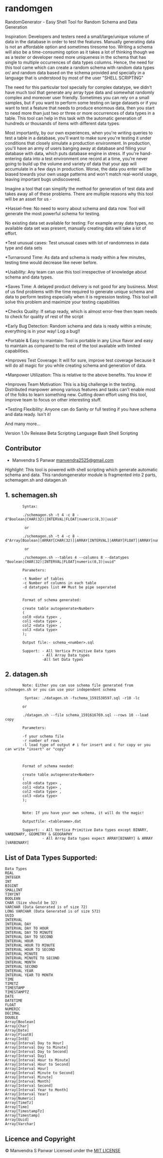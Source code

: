# randomgen
RandomGenerator - Easy Shell Tool for Random Schema and Data Generation

Inspiration:
Developers and testers need a small/large/unique volume of data in the database in order to test the features. Manually generating data is not an affordable option and sometimes tiresome too. Writing a schema will also be a time-consuming option as it takes a lot of thinking though we as a tester or developer need more uniqueness in the schema that has single to multiple occurrences of data types columns. Hence, the need for this tool came which can create a random schema with random data types or/ and random data based on the schema provided and specially in a language that is understood by most of the user "SHELL SCRIPTING"

The need for this particular tool specially for complex datatype, we didn't have much tool that generate any array type data and somewhat randomly complex and moreover user friendly. Sometimes you can rely on a small samples, but if you want to perform some testing on large datasets or if you want to test a feature that needs to produce enormous data, then you start to need more than just two or three or more occurrences of data types in a table. This tool can help in this task with the automatic generation of hundreds or thousands of items with different data types.

Most importantly, by our own experiences, when you're writing queries to test a table in a database, you'll want to make sure you're testing it under conditions that closely simulate a production environment. In production, you'll have an army of users banging away at database and filling your database with data, which puts database engine in stress. If you're hand-entering data into a test environment one record at a time, you're never going to build up the volume and variety of data that your app will accumulate in a few days in production. Worse, the data you enter will be biased towards your own usage patterns and won't match real-world usage, leaving important bugs undiscovered.

Imagine a tool that can simplify the method for generation of test data and takes away all of these problems. There are multiple reasons why this tool will be an asset for us - 

*Hassel-free: No need to worry about schema and data now. Tool will generate the most powerful schema for testing.

No existing data set available for testing: For example array data types, no available data set was present, manually creating data will take a lot of effort. 

*Test unusual cases: Test unusual cases with lot of randomness in data type and data sets

*Turnaround Time: As data and schema is ready within a few minutes, testing time would decrease like never before. 

*Usability: Any team can use this tool irrespective of knowledge about schema and data types. 

*Saves Time: A delayed product delivery is not good for any business. Most of us find problems with the time required to generate unique schema and data to perform testing especially when it is regression testing. This tool will solve this problem and maximize your testing capabilities

*Checks Quality: If setup ready, which is almost error-free then team needs to check for quality of rest of the script

*Early Bug Detection: Random schema and data is ready within a minute; everything is in your way! Log a bug!!

*Portable & Easy to maintain: Tool is portable in any Linux flavor and easy to maintain as compared to the rest of the tool available with limited capabilities.

*Improves Test Coverage: It will for sure, improve test coverage because it will do all magic for you while creating schema and generation of data.

*Manpower Utilization: This is relative to the above benefits. You know it!

*Improves Team Motivation: This is a big challenge in the testing. Distributed manpower among various features and tasks can't enable most of the folks to learn something new. Cutting down effort using this tool, improve team to focus on other interesting stuff.

*Testing Flexibility: Anyone can do Sanity or full testing if you have schema and data ready. Isn't it!

And many more...


Version                  1.0v
Release	                 Beta
Scripting Language 	     Bash Shell Scripting

## Contributor 	              
- Manvendra S Panwar <manvendra2525@gmail.com>

*Highlight*: This tool is powered with shell scripting which generate automatic schema and data. This randomgenerator module is fragmented into 2 parts, schemagen.sh and datagen.sh

## 1. schemagen.sh 
```
        Syntax:

        ./schemagen.sh -t 4 -c 8 -d"Boolean|CHAR(32)|INTERVAL|FLOAT|numeric(8,3)|uuid"

         or                 

        ./schemagen.sh -t 4 -c 8 -d"Array[Boolean]|ARRAY[CHAR(32)]|ARRAY[INTERVAL]|ARRAY[FLOAT]|ARRAY[numeric(8,3)]|ARRAY[uuid]"

         or

        ./schemagen.sh --tables 4 --columns 8 --datatypes "Boolean|CHAR(32)|INTERVAL|FLOAT|numeric(8,3)|uuid"

        Parameters:

        -t Number of tables
        -c Number of columns in each table
        -d datatypes list ## Must be pipe seperated


        Format of schema generated:

        create table autogenerate<Number>
        (
        col0 <data type> ,
        col1 <data type> ,
        col2 <data type> ,
        col3 <data type>
        );

        Output file:- schema_<number>.sql

        Support: - All Vertica Primitive Data types
                 - All Array Data types
                 -All Set Data types

```
## 2. datagen.sh
```
        Note: Either you can use schema file generated from schemagen.sh or you can use your independent schema

         Syntax: ./datagen.sh -fschema_1591538597.sql -r10 -lc 

        or

        ./datagen.sh --file schema_1591616769.sql --rows 10 --load copy

        Parameters:

        -f your schema file
        -r number of rows
        -l load type of output # i for insert and c for copy or you can write "insert" or "copy" 



        Format of schema needed:

        create table autogenerate<Number>
        (
        col0 <data type> ,
        col1 <data type> ,
        col2 <data type> ,
        col3 <data type>
        );


        Note: If you have your own schema, it will do the magic!

        Outputfile: <tablename>.dat

        Support: - All Vertica Primitive Data types except BINARY, VARBINARY, GEOMETRY & GEOGRAPHY
                 - All Array Data types expect ARRAY[BINARY] & ARRAY [VARBINARY]
```
## List of Data Types Supported: 
```
Data Types
REAL
INTEGER
INT
BIGINT
SMALLINT
TINYINT
BOOLEAN
CHAR (Size should be 32)
VARCHAR (Data Generated is of size 72) 
LONG VARCHAR (Data Generated is of size 572)
UUID
INTERVAL
INTERVAL DAY
INTERVAL DAY TO HOUR
INTERVAL DAY TO MINUTE
INTERVAL DAY TO SECOND
INTERVAL HOUR
INTERVAL HOUR TO MINUTE
INTERVAL HOUR TO SECOND
INTERVAL MINUTE
INTERVAL MINUTE TO SECOND
INTERVAL MONTH
INTERVAL SECOND
INTERVAL YEAR
INTERVAL YEAR TO MONTH
TIME
TIMETZ
TIMESTAMP
TIMESTAMPTZ
DATE
DATETIME
FLOAT
NUMERIC
DECIMAL
DOUBLE
Array[Boolean]
Array[Char]
Array[Date]
Array[Float8]
Array[Int8]
Array[Interval Day to Hour]
Array[Interval Day to Minute]
Array[Interval Day to Second]
Array[Interval Day]
Array[Interval Hour to Minute]
Array[Interval Hour to Second]
Array[Interval Hour]
Array[Interval Minute to Second]
Array[Interval Minute]
Array[Interval Month]
Array[Interval Second]
Array[Interval Year to Month]
Array[Interval Year]
Array[Numeric]
Array[TimeTz]
Array[Time]
Array[TimestampTz]
Array[Timestamp]
Array[Uuid]
Array[Varchar]
```

## Licence and Copyright 
© Manvendra S Panwar 
Licensed under the [MIT LICENSE](LICENSE)

